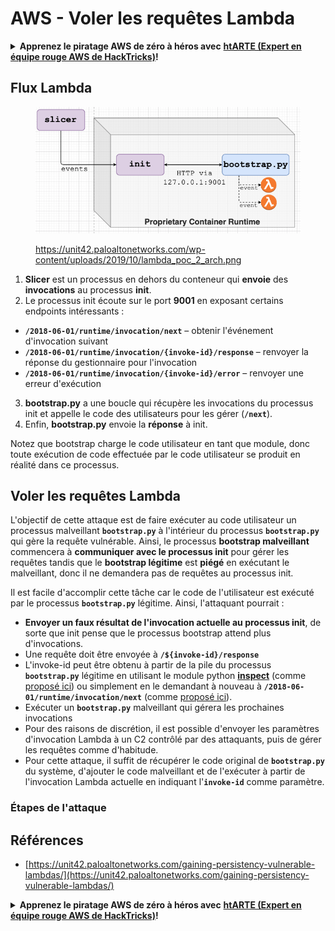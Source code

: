 # AWS - Voler les requêtes Lambda

<details>

<summary><strong>Apprenez le piratage AWS de zéro à héros avec</strong> <a href="https://training.hacktricks.xyz/courses/arte"><strong>htARTE (Expert en équipe rouge AWS de HackTricks)</strong></a><strong>!</strong></summary>

Autres façons de soutenir HackTricks :

* Si vous souhaitez voir votre **entreprise annoncée dans HackTricks** ou **télécharger HackTricks en PDF**, consultez les [**PLANS D'ABONNEMENT**](https://github.com/sponsors/carlospolop) !
* Obtenez le [**swag officiel PEASS & HackTricks**](https://peass.creator-spring.com)
* Découvrez [**La famille PEASS**](https://opensea.io/collection/the-peass-family), notre collection exclusive de [**NFT**](https://opensea.io/collection/the-peass-family)
* **Rejoignez le** 💬 [**groupe Discord**](https://discord.gg/hRep4RUj7f) ou le [**groupe Telegram**](https://t.me/peass) ou **suivez-nous** sur **Twitter** 🐦 [**@hacktricks\_live**](https://twitter.com/hacktricks\_live)**.**
* **Partagez vos astuces de piratage en soumettant des PR aux** [**HackTricks**](https://github.com/carlospolop/hacktricks) et [**HackTricks Cloud**](https://github.com/carlospolop/hacktricks-cloud) dépôts GitHub.

</details>

## Flux Lambda

<figure><img src="../../../../.gitbook/assets/image (152).png" alt=""><figcaption><p><a href="https://unit42.paloaltonetworks.com/wp-content/uploads/2019/10/lambda_poc_2_arch.png">https://unit42.paloaltonetworks.com/wp-content/uploads/2019/10/lambda_poc_2_arch.png</a></p></figcaption></figure>

1. **Slicer** est un processus en dehors du conteneur qui **envoie** des **invocations** au processus **init**.
2. Le processus init écoute sur le port **9001** en exposant certains endpoints intéressants :
* **`/2018-06-01/runtime/invocation/next`** – obtenir l'événement d'invocation suivant
* **`/2018-06-01/runtime/invocation/{invoke-id}/response`** – renvoyer la réponse du gestionnaire pour l'invocation
* **`/2018-06-01/runtime/invocation/{invoke-id}/error`** – renvoyer une erreur d'exécution
3. **bootstrap.py** a une boucle qui récupère les invocations du processus init et appelle le code des utilisateurs pour les gérer (**`/next`**).
4. Enfin, **bootstrap.py** envoie la **réponse** à init.

Notez que bootstrap charge le code utilisateur en tant que module, donc toute exécution de code effectuée par le code utilisateur se produit en réalité dans ce processus.

## Voler les requêtes Lambda

L'objectif de cette attaque est de faire exécuter au code utilisateur un processus malveillant **`bootstrap.py`** à l'intérieur du processus **`bootstrap.py`** qui gère la requête vulnérable. Ainsi, le processus **bootstrap malveillant** commencera à **communiquer avec le processus init** pour gérer les requêtes tandis que le **bootstrap légitime** est **piégé** en exécutant le malveillant, donc il ne demandera pas de requêtes au processus init.&#x20;

Il est facile d'accomplir cette tâche car le code de l'utilisateur est exécuté par le processus **`bootstrap.py`** légitime. Ainsi, l'attaquant pourrait :

* **Envoyer un faux résultat de l'invocation actuelle au processus init**, de sorte que init pense que le processus bootstrap attend plus d'invocations.
* Une requête doit être envoyée à **`/${invoke-id}/response`**&#x20;
* L'invoke-id peut être obtenu à partir de la pile du processus **`bootstrap.py`** légitime en utilisant le module python [**inspect**](https://docs.python.org/3/library/inspect.html) (comme [proposé ici](https://github.com/twistlock/lambda-persistency-poc/blob/master/poc/switch\_runtime.py)) ou simplement en le demandant à nouveau à **`/2018-06-01/runtime/invocation/next`** (comme [proposé ici](https://github.com/Djkusik/serverless\_persistency\_poc/blob/master/gcp/exploit\_files/switcher.py)).
* Exécuter un **`bootstrap.py`** malveillant qui gérera les prochaines invocations
* Pour des raisons de discrétion, il est possible d'envoyer les paramètres d'invocation Lambda à un C2 contrôlé par des attaquants, puis de gérer les requêtes comme d'habitude.
* Pour cette attaque, il suffit de récupérer le code original de **`bootstrap.py`** du système, d'ajouter le code malveillant et de l'exécuter à partir de l'invocation Lambda actuelle en indiquant l'**`invoke-id`** comme paramètre.

### Étapes de l'attaque



## Références

* [https://unit42.paloaltonetworks.com/gaining-persistency-vulnerable-lambdas/](https://unit42.paloaltonetworks.com/gaining-persistency-vulnerable-lambdas/)

<details>

<summary><strong>Apprenez le piratage AWS de zéro à héros avec</strong> <a href="https://training.hacktricks.xyz/courses/arte"><strong>htARTE (Expert en équipe rouge AWS de HackTricks)</strong></a><strong>!</strong></summary>

Autres façons de soutenir HackTricks :

* Si vous souhaitez voir votre **entreprise annoncée dans HackTricks** ou **télécharger HackTricks en PDF**, consultez les [**PLANS D'ABONNEMENT**](https://github.com/sponsors/carlospolop) !
* Obtenez le [**swag officiel PEASS & HackTricks**](https://peass.creator-spring.com)
* Découvrez [**La famille PEASS**](https://opensea.io/collection/the-peass-family), notre collection exclusive de [**NFT**](https://opensea.io/collection/the-peass-family)
* **Rejoignez le** 💬 [**groupe Discord**](https://discord.gg/hRep4RUj7f) ou le [**groupe Telegram**](https://t.me/peass) ou **suivez-nous** sur **Twitter** 🐦 [**@hacktricks\_live**](https://twitter.com/hacktricks\_live)**.**
* **Partagez vos astuces de piratage en soumettant des PR aux** [**HackTricks**](https://github.com/carlospolop/hacktricks) et [**HackTricks Cloud**](https://github.com/carlospolop/hacktricks-cloud) dépôts GitHub.

</details>
